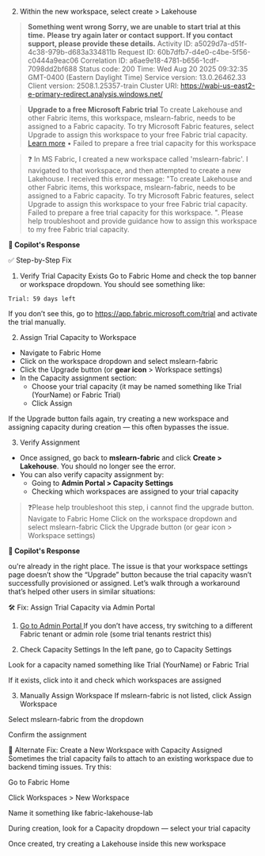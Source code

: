 

2) Within the new workspace, select create > Lakehouse

> **Something went wrong**
**Sorry, we are unable to start trial at this time.**
**Please try again later or contact support. If you contact support, please provide these details.**
Activity ID: a5029d7a-d51f-4c38-979b-d683a334811b
Request ID: 60b7dfb7-d4e0-c4be-5f56-c0444a9eac06
Correlation ID: a6ae9e18-4781-b656-1cdf-7098dd2bf688
Status code: 200
Time: Wed Aug 20 2025 09:32:35 GMT-0400 (Eastern Daylight Time)
Service version: 13.0.26462.33
Client version: 2508.1.25357-train
Cluster URI: https://wabi-us-east2-e-primary-redirect.analysis.windows.net/

>**Upgrade to a free Microsoft Fabric trial**
To create Lakehouse and other Fabric items, this workspace, mslearn-fabric, needs to be assigned to a Fabric capacity. To try Microsoft Fabric features, select Upgrade to assign this workspace to your free Fabric trial capacity. 
[Learn more](https://learn.microsoft.com/en-us/fabric/fundamentals/fabric-trial)
• Failed to prepare a free trial capacity for this workspace

>❓ In MS Fabric, I created a new workspace called 'mslearn-fabric'. I navigated to that workspace, and then attempted to create a new Lakehouse. I received this error message: "To create Lakehouse and other Fabric items, this workspace, mslearn-fabric, needs to be assigned to a Fabric capacity. To try Microsoft Fabric features, select Upgrade to assign this workspace to your free Fabric trial capacity. Failed to prepare a free trial capacity for this workspace. ". Please help troubleshoot and provide guidance how to assign this workspace to my free Fabric trial capacity.

**🤖 Copilot's Response**

✅ Step-by-Step Fix
1. Verify Trial Capacity Exists
Go to Fabric Home and check the top banner or workspace dropdown. You should see something like:

```
Trial: 59 days left
```
If you don’t see this, go to https://app.fabric.microsoft.com/trial and activate the trial manually.

2. Assign Trial Capacity to Workspace
- Navigate to Fabric Home
- Click on the workspace dropdown and select mslearn-fabric
- Click the Upgrade button (or **gear icon** > Workspace settings)
- In the Capacity assignment section:
    - Choose your trial capacity (it may be named something like Trial (YourName) or Fabric Trial)
    - Click Assign

If the Upgrade button fails again, try creating a new workspace and assigning capacity during creation — this often bypasses the issue.

3. Verify Assignment

- Once assigned, go back to **mslearn-fabric** and click **Create > Lakehouse**. You should no longer see the error.
- You can also verify capacity assignment by:
    - Going to **Admin Portal > Capacity Settings**
    - Checking which workspaces are assigned to your trial capacity


> ❓Please help troubleshoot this step, i cannot find the upgrade button. Navigate to Fabric Home Click on the workspace dropdown and select mslearn-fabric Click the Upgrade button (or gear icon > Workspace settings)

**🤖 Copilot's Response**

ou're already in the right place. The issue is that your workspace settings page doesn’t show the “Upgrade” button because the trial capacity wasn’t successfully provisioned or assigned. Let’s walk through a workaround that’s helped other users in similar situations:

🛠️ Fix: Assign Trial Capacity via Admin Portal
1. [Go to Admin Portal
](https://app.fabric.microsoft.com/admin-portal/ppuTenantSettings?experience=fabric-developer)
If you don’t have access, try switching to a different Fabric tenant or admin role (some trial tenants restrict this)

2. Check Capacity Settings
In the left pane, go to Capacity Settings

Look for a capacity named something like Trial (YourName) or Fabric Trial

If it exists, click into it and check which workspaces are assigned

3. Manually Assign Workspace
If mslearn-fabric is not listed, click Assign Workspace

Select mslearn-fabric from the dropdown

Confirm the assignment

🧪 Alternate Fix: Create a New Workspace with Capacity Assigned
Sometimes the trial capacity fails to attach to an existing workspace due to backend timing issues. Try this:

Go to Fabric Home

Click Workspaces > New Workspace

Name it something like fabric-lakehouse-lab

During creation, look for a Capacity dropdown — select your trial capacity

Once created, try creating a Lakehouse inside this new workspace